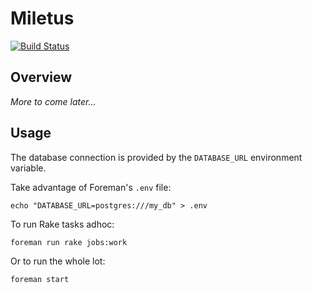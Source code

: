 # Miletus

[![Build Status](https://secure.travis-ci.org/uq-eresearch/miletus.png?branch=master)](http://travis-ci.org/uq-eresearch/miletus)

## Overview

_More to come later..._


## Usage

The database connection is provided by the `DATABASE_URL` environment variable.

Take advantage of Foreman's `.env` file:

    echo "DATABASE_URL=postgres:///my_db" > .env

To run Rake tasks adhoc:

    foreman run rake jobs:work

Or to run the whole lot:

    foreman start

	
